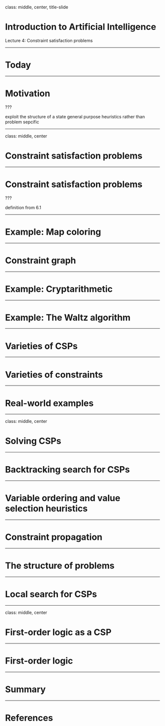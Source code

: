 class: middle, center, title-slide

# Introduction to Artificial Intelligence

Lecture 4: Constraint satisfaction problems

---

# Today

---

# Motivation

???

exploit the structure of a state
general purpose heuristics rather than problem sepcific

---

class: middle, center

# Constraint satisfaction problems

---

# Constraint satisfaction problems

???

definition from 6.1

---

# Example: Map coloring

---

# Constraint graph

---

# Example: Cryptarithmetic

---

# Example: The Waltz algorithm

---

# Varieties of CSPs

---

# Varieties of constraints

---

# Real-world examples

---

class: middle, center

# Solving CSPs

---

# Backtracking search for CSPs

---

# Variable ordering and value selection heuristics

---

# Constraint propagation

---

# The structure of problems

---

# Local search for CSPs

---

class: middle, center

# First-order logic as a CSP

---

# First-order logic

---

# Summary

---

# References
